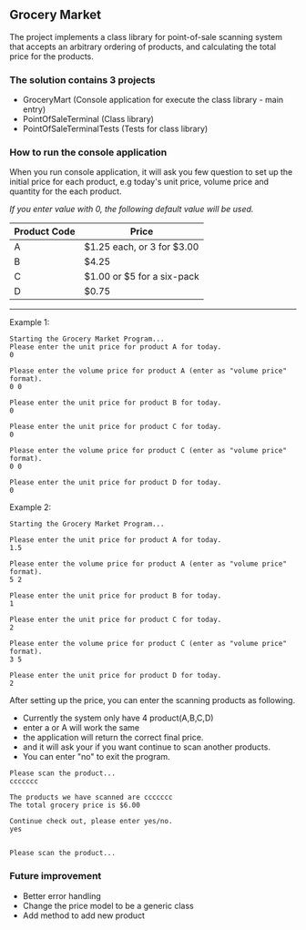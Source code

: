 ## Grocery Market

The project implements a class library for point-of-sale scanning system
that accepts an arbitrary ordering of products, and calculating the total
price for the products.


### The solution contains 3 projects

- GroceryMart (Console application for execute the class library - main entry)
- PointOfSaleTerminal (Class library)
- PointOfSaleTerminalTests (Tests for class library)


### How to run the console application
When you run console application, it will ask you few question to set up the initial price 
for each product, e.g today's unit price, volume price and quantity for the each product. 

*If you enter value with 0, the following default value will be used.* 

| Product Code | Price |
|--------------| ----- |
| A            | $1.25  each, or 3 for $3.00 |
| B            | $4.25 |
| C            | $1.00  or $5 for a six-pack|
| D            | $0.75 |
---------------------------------

Example 1:
```
Starting the Grocery Market Program...
Please enter the unit price for product A for today.
0

Please enter the volume price for product A (enter as "volume price" format).
0 0

Please enter the unit price for product B for today.
0

Please enter the unit price for product C for today.
0

Please enter the volume price for product C (enter as "volume price" format).
0 0

Please enter the unit price for product D for today.
0
```

Example 2:
```
Starting the Grocery Market Program...

Please enter the unit price for product A for today.
1.5

Please enter the volume price for product A (enter as "volume price" format).
5 2

Please enter the unit price for product B for today.
1 

Please enter the unit price for product C for today.
2

Please enter the volume price for product C (enter as "volume price" format).
3 5

Please enter the unit price for product D for today.
2
```
After setting up the price, you can enter the scanning products as following.
- Currently the system only have 4 product(A,B,C,D)
- enter a or A will work the same
- the application will return the correct final price. 
- and it will ask your if you want continue to scan another products. 
- You can enter "no" to exit the program.
```
Please scan the product...
ccccccc

The products we have scanned are ccccccc
The total grocery price is $6.00

Continue check out, please enter yes/no.
yes


Please scan the product...
```


### Future improvement

- Better error handling 
- Change the price model to be a generic class
- Add method to add new product
 


